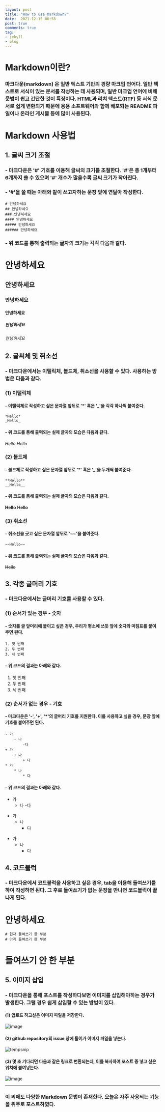 ```yaml
---
layout: post
title: "How to use Markdown?"
date:  2021-12-15 06:58
post: true
comments: true
tag:
- jekyll 
- blog
---
```

# Markdown이란?

### **마크다운(markdown)** 은 일반 텍스트 기반의 경량 마크업 언어다. 일반 텍스트로 서식이 있는 문서를 작성하는 데 사용되며, 일반 마크업 언어에 비해 문법이 쉽고 간단한 것이 특징이다. HTML과 리치 텍스트(RTF) 등 서식 문서로 쉽게 변환되기 때문에 응용 소프트웨어와 함께 배포되는 README 파일이나 온라인 게시물 등에 많이 사용된다.

# Markdown 사용법

## 1. 글씨 크기 조절
### - 마크다운은 '#' 기호를 이용해 글씨의 크기를 조절한다. '#'은 총 1개부터 6개까지 쓸 수 있으며 '#' 개수가 많을수록 글씨 크기가 작아진다.
### - '#'을 쓸 때는 아래와 같이 쓰고자하는 문장 앞에 연달아 작성한다.
    # 안녕하세요
    ## 안녕하세요
    ### 안녕하세요
    #### 안녕하세요
    ##### 안녕하세요
    ###### 안녕하세요           
### - 위 코드를 통해 출력되는 글자의 크기는 각각 다음과 같다.

# 안녕하세요
## 안녕하세요
### 안녕하세요
#### 안녕하세요
##### 안녕하세요
###### 안녕하세요


## 2. 글씨체 및 취소선

### - 마크다운에서는 이탤릭체, 볼드체, 취소선을 사용할 수 있다. 사용하는 방법은 다음과 같다.

### (1) 이탤릭체
#### - 이탤릭체로 작성하고 싶은 문자열 앞뒤로 '*' 혹은 '_'을 각각 하나씩 붙여준다.
    *Hello*
    _Hello_         
            
#### - 위 코드를 통해 출력되는 실제 글자의 모습은 다음과 같다.         
*Hello* 
_Hello_

### (2) 볼드체
#### - 볼드체로 작성하고 싶은 문자열 앞뒤로 '*' 혹은 '_'을 두개씩 붙여준다.         
    **Hello**
    __Hello__            
         
#### - 위 코드를 통해 출력되는 실제 글자의 모습은 다음과 같다.            
**Hello**
__Hello__

### (3) 취소선
#### - 취소선을 긋고 싶은 문자열 앞뒤로 '~~'을 붙여준다.
    ~~Hello~~             
         
#### - 위 코드를 통해 출력되는 실제 글자의 모습은 다음과 같다.           
~~Hello~~


## 3. 각종 글머리 기호

### - 마크다운에서는 글머리 기호를 사용할 수 있다.

### (1) 순서가 있는 경우 - 숫자
#### - 숫자를 글 앞머리에 붙이고 싶은 경우, 우리가 평소에 쓰듯 앞에 숫자와 마침표를 붙여주면 된다.
    1. 첫 번째
    2. 두 번째
    3. 세 번째             
                       
#### - 위 코드의 결과는 아래와 같다.                
1. 첫 번째
2. 두 번째
3. 세 번째

### (2) 순서가 없는 경우 - 기호
#### - 마크다운은 '-', '+', '*'의 글머리 기호를 지원한다. 이를 사용하고 싶을 경우, 문장 앞에 기호를 붙여주면 된다.
    - 가
        - 나
            -다
    + 가
        + 나
            + 다
    * 가
        * 나
            * 다                 
                        
#### - 위 코드의 결과는 아래와 같다.         
- 가
    - 나
        -다
+ 가
    + 나
        + 다
* 가
    * 나
        * 다
               
             
## 4. 코드블럭            

### - 마크다운에서 코드블럭을 사용하고 싶은 경우, tab을 이용해 들여쓰기를 하여 작성하면 된다. 그 후로 들여쓰기가 없는 문장을 만나면 코드블럭이 끝나게 된다.         

# 안녕하세요            
    # 현재 들여쓰기 한 부분
    # 아직 들여쓰기 한 부분              
                     
# 들여쓰기 안 한 부분               


## 5. 이미지 삽입

### - 마크다운을 통해 포스트를 작성하다보면 이미지를 삽입해야하는 경우가 발생한다. 그럴 경우 쉽게 삽입할 수 있는 방법이 있다.

#### (1) 업로드 하고싶은 이미지 파일을 저장한다.  

![image](https://user-images.githubusercontent.com/84260219/146176991-fba09e4c-522b-4be4-9b2f-bf9df30ba2c7.png) 

#### (2) github repository의 issue 창에 들어가 이미지 파일을 넣는다.

![tempsnip](https://user-images.githubusercontent.com/84260219/146177234-78f69665-bc05-4752-852c-22bc3f7a494c.png)

#### (3) 몇 초 기다리면 다음과 같은 링크로 변환되는데, 이를 복사하여 포스트 중 넣고 싶은 위치에 붙여넣는다.

![image](https://user-images.githubusercontent.com/84260219/146177385-2b53527a-a6e8-4375-b110-6917caf9e618.png)

----------------------------------------------------------------------------------------------------------
### 이 외에도 다양한 Markdown 문법이 존재한다. 오늘은 자주 사용되는 기능을 위주로 포스트하였다.
